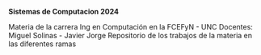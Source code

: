 **Sistemas de Computacion 2024**

Materia de la carrera Ing en Computación en la FCEFyN - UNC
Docentes: Miguel Solinas - Javier Jorge
Repositorio de los trabajos de la materia en las diferentes ramas
